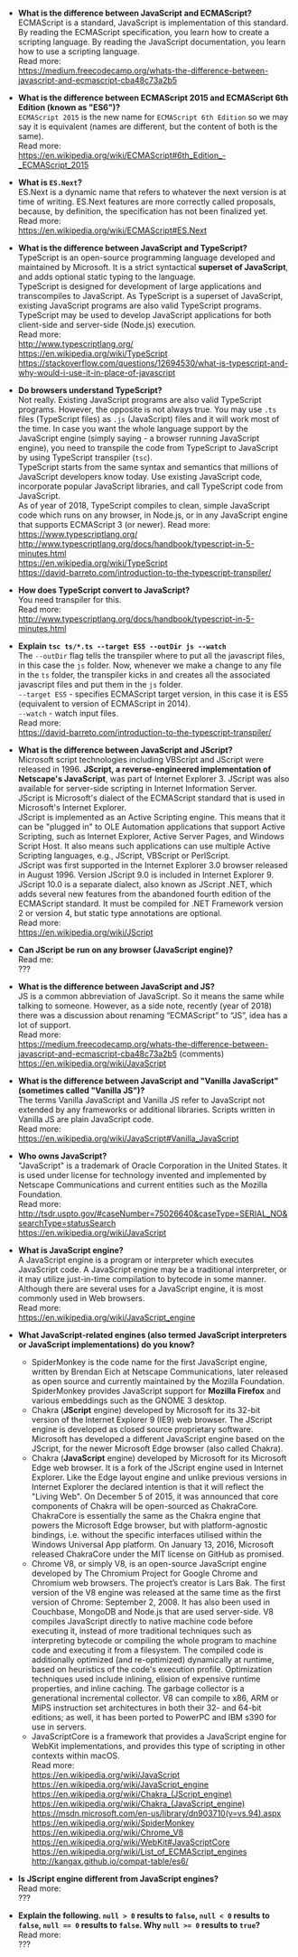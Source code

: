 - **What is the difference between JavaScript and ECMAScript?**  
ECMAScript is a standard, JavaScript is implementation of this standard. By reading the ECMAScript specification, you learn how to create a scripting language. By reading the JavaScript documentation, you learn how to use a scripting language.  
Read more:  
https://medium.freecodecamp.org/whats-the-difference-between-javascript-and-ecmascript-cba48c73a2b5  

- **What is the difference between ECMAScript 2015 and ECMAScript 6th Edition (known as "ES6")?**  
`ECMAScript 2015` is the new name for `ECMAScript 6th Edition` so we may say it is equivalent (names are different, but the content of both is the same).  
Read more:  
https://en.wikipedia.org/wiki/ECMAScript#6th_Edition_-_ECMAScript_2015  

- **What is `ES.Next`?**  
ES.Next is a dynamic name that refers to whatever the next version is at time of writing. ES.Next features are more correctly called proposals, because, by definition, the specification has not been finalized yet.  
Read more:  
https://en.wikipedia.org/wiki/ECMAScript#ES.Next  

- **What is the difference between JavaScript and TypeScript?**  
TypeScript is an open-source programming language developed and maintained by Microsoft. It is a strict syntactical **superset of JavaScript**, and adds optional static typing to the language.  
TypeScript is designed for development of large applications and transcompiles to JavaScript. As TypeScript is a superset of JavaScript, existing JavaScript programs are also valid TypeScript programs. TypeScript may be used to develop JavaScript applications for both client-side and server-side (Node.js) execution.  
Read more:  
http://www.typescriptlang.org/  
https://en.wikipedia.org/wiki/TypeScript  
https://stackoverflow.com/questions/12694530/what-is-typescript-and-why-would-i-use-it-in-place-of-javascript  

- **Do browsers understand TypeScript?**  
Not really. Existing JavaScript programs are also valid TypeScript programs. However, the opposite is not always true. You may use `.ts` files (TypeScript files) as `.js` (JavaScript) files and it will work most of the time. In case you want the whole language support by the JavaScript engine (simply saying - a browser running JavaScript engine), you need to transpile the code from TypeScript to JavaScript by using TypeScript transpiler (`tsc`).  
TypeScript starts from the same syntax and semantics that millions of JavaScript developers know today. Use existing JavaScript code, incorporate popular JavaScript libraries, and call TypeScript code from JavaScript.  
As of year of 2018, TypeScript compiles to clean, simple JavaScript code which runs on any browser, in Node.js, or in any JavaScript engine that supports ECMAScript 3 (or newer).
Read more:  
https://www.typescriptlang.org/  
http://www.typescriptlang.org/docs/handbook/typescript-in-5-minutes.html  
https://en.wikipedia.org/wiki/TypeScript  
https://david-barreto.com/introduction-to-the-typescript-transpiler/  

- **How does TypeScript convert to JavaScript?**  
You need transpiler for this.  
Read more:  
http://www.typescriptlang.org/docs/handbook/typescript-in-5-minutes.html  

- **Explain `tsc ts/*.ts --target ES5 --outDir js --watch`**  
The `--outDir` flag tells the transpiler where to put all the javascript files, in this case the `js` folder. Now, whenever we make a change to any file in the `ts` folder, the transpiler kicks in and creates all the associated javascript files and put them in the `js` folder.  
`--target ES5` - specifies ECMAScript target version, in this case it is ES5 (equivalent to version of ECMAScript in 2014).  
`--watch` - watch input files.  
Read more:  
https://david-barreto.com/introduction-to-the-typescript-transpiler/  

- **What is the difference between JavaScript and JScript?**  
Microsoft script technologies including VBScript and JScript were released in 1996. **JScript, a reverse-engineered implementation of Netscape's JavaScript**, was part of Internet Explorer 3. JScript was also available for server-side scripting in Internet Information Server.  
JScript is Microsoft's dialect of the ECMAScript standard that is used in Microsoft's Internet Explorer.  
JScript is implemented as an Active Scripting engine. This means that it can be "plugged in" to OLE Automation applications that support Active Scripting, such as Internet Explorer, Active Server Pages, and Windows Script Host. It also means such applications can use multiple Active Scripting languages, e.g., JScript, VBScript or PerlScript.  
JScript was first supported in the Internet Explorer 3.0 browser released in August 1996. Version JScript 9.0 is included in Internet Explorer 9.  
JScript 10.0 is a separate dialect, also known as JScript .NET, which adds several new features from the abandoned fourth edition of the ECMAScript standard. It must be compiled for .NET Framework version 2 or version 4, but static type annotations are optional.  
Read more:  
https://en.wikipedia.org/wiki/JScript  

- **Can JScript be run on any browser (JavaScript engine)?**  
Read me:  
???  

- **What is the difference between JavaScript and JS?**  
JS is a common abbreviation of JavaScript. So it means the same while talking to someone. However, as a side note, recently (year of 2018) there was a discussion about renaming “ECMAScript” to “JS”, idea has a lot of support.  
Read more:  
https://medium.freecodecamp.org/whats-the-difference-between-javascript-and-ecmascript-cba48c73a2b5 (comments)  
https://en.wikipedia.org/wiki/JavaScript  

- **What is the difference between JavaScript and "Vanilla JavaScript" (sometimes called "Vanilla JS")?**  
The terms Vanilla JavaScript and Vanilla JS refer to JavaScript not extended by any frameworks or additional libraries. Scripts written in Vanilla JS are plain JavaScript code.  
Read more:  
https://en.wikipedia.org/wiki/JavaScript#Vanilla_JavaScript  

- **Who owns JavaScript?**  
"JavaScript" is a trademark of Oracle Corporation in the United States. It is used under license for technology invented and implemented by Netscape Communications and current entities such as the Mozilla Foundation.  
Read more:  
http://tsdr.uspto.gov/#caseNumber=75026640&caseType=SERIAL_NO&searchType=statusSearch  
https://en.wikipedia.org/wiki/JavaScript  

- **What is JavaScript engine?**  
A JavaScript engine is a program or interpreter which executes JavaScript code. A JavaScript engine may be a traditional interpreter, or it may utilize just-in-time compilation to bytecode in some manner. Although there are several uses for a JavaScript engine, it is most commonly used in Web browsers.  
Read more:  
https://en.wikipedia.org/wiki/JavaScript_engine  

- **What JavaScript-related engines (also termed JavaScript interpreters or JavaScript implementations) do you know?**  
  - SpiderMonkey is the code name for the first JavaScript engine, written by Brendan Eich at Netscape Communications, later released as open source and currently maintained by the Mozilla Foundation. SpiderMonkey provides JavaScript support for **Mozilla Firefox** and various embeddings such as the GNOME 3 desktop. 
  - Chakra (**JScript** engine) developed by Microsoft for its 32-bit version of the Internet Explorer 9 (IE9) web browser. The JScript engine is developed as closed source proprietary software. Microsoft has developed a different JavaScript engine based on the JScript, for the newer Microsoft Edge browser (also called Chakra).  
  - Chakra (**JavaScript** engine) developed by Microsoft for its Microsoft Edge web browser. It is a fork of the JScript engine used in Internet Explorer. Like the Edge layout engine and unlike previous versions in Internet Explorer the declared intention is that it will reflect the "Living Web". On December 5 of 2015, it was announced that core components of Chakra will be open-sourced as ChakraCore. ChakraCore is essentially the same as the Chakra engine that powers the Microsoft Edge browser, but with platform-agnostic bindings, i.e. without the specific interfaces utilised within the Windows Universal App platform. On January 13, 2016, Microsoft released ChakraCore under the MIT license on GitHub as promised.  
  - Chrome V8, or simply V8, is an open-source JavaScript engine developed by The Chromium Project for Google Chrome and Chromium web browsers. The project’s creator is Lars Bak. The first version of the V8 engine was released at the same time as the first version of Chrome: September 2, 2008. It has also been used in Couchbase, MongoDB and Node.js that are used server-side. V8 compiles JavaScript directly to native machine code before executing it, instead of more traditional techniques such as interpreting bytecode or compiling the whole program to machine code and executing it from a filesystem. The compiled code is additionally optimized (and re-optimized) dynamically at runtime, based on heuristics of the code's execution profile. Optimization techniques used include inlining, elision of expensive runtime properties, and inline caching. The garbage collector is a generational incremental collector. V8 can compile to x86, ARM or MIPS instruction set architectures in both their 32- and 64-bit editions; as well, it has been ported to PowerPC and IBM s390 for use in servers.  
  - JavaScriptCore is a framework that provides a JavaScript engine for WebKit implementations, and provides this type of scripting in other contexts within macOS.  
Read more:  
https://en.wikipedia.org/wiki/JavaScript  
https://en.wikipedia.org/wiki/JavaScript_engine  
https://en.wikipedia.org/wiki/Chakra_(JScript_engine)  
https://en.wikipedia.org/wiki/Chakra_(JavaScript_engine)  
https://msdn.microsoft.com/en-us/library/dn903710(v=vs.94).aspx
https://en.wikipedia.org/wiki/SpiderMonkey  
https://en.wikipedia.org/wiki/Chrome_V8  
https://en.wikipedia.org/wiki/WebKit#JavaScriptCore  
https://en.wikipedia.org/wiki/List_of_ECMAScript_engines  
http://kangax.github.io/compat-table/es6/  

- **Is JScript engine different from JavaScript engines?**  
Read more:  
???  

- **Explain the following. `null > 0` results to `false`, `null < 0` results to `false`, `null == 0` results to `false`. Why `null >= 0` results to `true`?**  
Read more:  
???  



